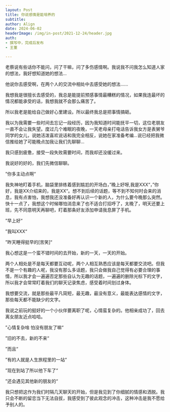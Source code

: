 ```yaml
---
layout: Post
title: 你说感情是能培养的
subtitle: 
author: Align
date: 2024-06-02
headerImage: /img/in-post/2021-12-24/header.jpg
auth:
- 撰写中，完成后发布
- 王董

---
```

老蔡说有些话你不能问，问了干嘛，问了多伤感情啊。我说我不问我怎么知道人家的想法，我好想知道她的想法...

他说你去感受啊，在两个人的交流中相处中去感受她的想法……

我想我是很擅长去感受的，我总是能提前预感事情最糟糕的情况，如果我连最坏的情况都能承受的话，我想我就不会那么痛苦了。

所以我老是能给自己做好心里建设。所以最终我总是把事情搞砸。


我以为我需要一些时间去忘记一段经历，因为我知道时间能抚平一切，这位老朋友一直不会让我失望。度过几个难眠的夜晚，一天老母亲打电话告诉我女方是表舅爷同学的女儿，说她活泼喜欢说话和我完全相反，说她在家准备考编...说已经把我微信推给她了可能晚点加我让我们先聊聊...

我只感到疲惫，接受一段失败需要时间，而我却还没缓过来。

我说好的好的，我们先微信聊聊。

”你多主动点啊“


我失神地盯着手机，脑袋里排练着感到尴尬的开场白，”晚上好呀,我是XXX“，”你好，我是XX介绍来的，我是XX“。想不到后续的话题，等不到不知何时会来的消息，我有点害怕，我想我还没准备好再认识一个新的人，为什么要今晚那么突然。快十一点了，我想这个时候哪怕消息来了也不适合打招呼了，太晚了，明天还要上班，先不同意明天再聊吧，盯着那条好友添加申请我息屏了手机。


”早上好“

”我叫XXX“

”昨天睡得挺早的[苦笑]“

我心想这是一个蛮不错时间的去开始，新的一天，一天的开始。



两个人相处是不是每天都要互动呢，两个人相互熟悉应该是每天都要交流吧。但我不是一个有趣的人呢，我没有那么多话题，我只会做我自己觉得有必要合理的事情，所以我才会一遍遍否定那些自认为无趣的话题，一遍遍的删除光标下的文字，所以我才会常常盯着我们的聊天记录焦虑，感受着时间划过身体。

我想要交流，就是那些最平凡简短，最无趣，最没有意义，最能表达感情的文字，那些每天都不能缺少的文字。

我说之前玩的挺好的一个小伙伴要离职了呢，心情蛮复杂的。他相亲成功了，回去离女朋友近点哈哈。

”心情复杂啥 怕没有朋友了嘛“

”旧的不去，新的不来“

”而且“

”有的人就是人生旅程里的一站“

”现在到站了所以他下车了“

”还会遇见其他新的朋友的“

我只想把这作为我们时隔几天聊天的开始，但是我见到了你细腻的情感和洒脱。我只会不断的留恋当下无法自拔，我感受到了彼此观念的冲击，这种冲击是我不愿给予别人的。
